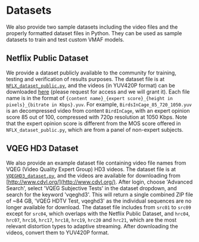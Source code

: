 # Datasets

We also provide two sample datasets including the video files and the properly formatted dataset files in Python. They can be used as sample datasets to train and test custom VMAF models.

## Netflix Public Dataset

We provide a dataset publicly available to the community for training, testing and verification of results purposes. The dataset file is at [`NFLX_dataset_public.py`](../dataset/NFLX_dataset_public.py), and the videos (in YUV420P format) can be downloaded [here](https://drive.google.com/folderview?id=0B3YWNICYMBIweGdJbERlUG9zc0k&usp=sharing) (please request for access and we will grant it). Each file name is in the format of `{content name}_{expert score}_{height in pixels}_{bitrate in Kbps}.yuv`. For example, `BirdsInCage_85_720_1050.yuv` is an decompressed video from content `BirdInCage`, with an expert opinion score 85 out of 100, compressed with 720p resolution at 1050 Kbps. Note that the expert opinion score is different from the MOS score offered in `NFLX_dataset_public.py`, which are from a panel of non-expert subjects.

## VQEG HD3 Dataset

We also provide an example dataset file containing video file names from VQEG (Video Quality Expert Group) HD3 videos. The dataset file is at [`VQEGHD3_dataset.py`](../dataset/VQEGHD3_dataset.py), and the videos are available for downloading from [http://www.cdvl.org/](http://www.cdvl.org/). After login, choose 'Advanced Search', select 'VQEG Subjective Tests' in the dataset dropdown, and search for the keyword 'vqeghd3'. This will return a single combined ZIP file of ~84 GB, 'VQEG HDTV Test, vqeghd3' as the individual sequences are no longer available for download. The dataset file includes from `src01` to `src09` except for `src04`, which overlaps with the Netflix Public Dataset, and `hrc04`, `hrc07`, `hrc16`, `hrc17`, `hrc18`, `hrc19`, `hrc20` and `hrc21`, which are the most relevant distortion types to adaptive streaming. After downloading the videos, convert them to YUV420P format.
